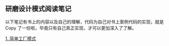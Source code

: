 ## 研磨设计模式阅读笔记

以下笔记有书上的内容以及自己的理解，代码为自己对书上案例代码的实现，就是 Copy 了一份啦，毕竟只有自己真正实现，才可以更加深入了了解。


[1. 简单工厂模式](./src/one/简单工厂.md)